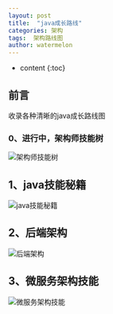 ```yaml
---
layout: post
title:  "java成长路线"
categories: 架构
tags:  架构路线图  
author: watermelon
---
```

* content
{:toc}

## 前言
收录各种清晰的java成长路线图



### 0、进行中，架构师技能树
![架构师技能树](https://img-blog.csdnimg.cn/20181214123657769.jpg?x-oss-process=image/watermark,type_ZmFuZ3poZW5naGVpdGk,shadow_10,text_aHR0cHM6Ly9ibG9nLmNzZG4ubmV0L2ExMjE0NjI0ODUx,size_16,color_FFFFFF,t_70)

## 1、java技能秘籍
![java技能秘籍](http://img2.ph.126.net/xYox2ayUp-cSTy8Yca5dFQ==/6632740122885038345.jpg)

## 2、后端架构
![后端架构](http://img0.ph.126.net/kR8mws2ZD0tLrOOOhSfe-A==/6632589489794636346.jpg)

## 3、微服务架构技能
![微服务架构技能](http://img2.ph.126.net/WiI51UJVPUjE0YFLjD8iuA==/6631653805401441071.jpg)


